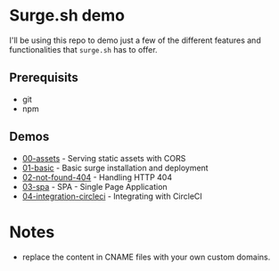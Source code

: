 # Surge.sh demo
I'll be using this repo to demo just a few of the different features and functionalities that `surge.sh` has to offer.

## Prerequisits
- git
- npm

## Demos
- [00-assets](./demos/00-assets/) - Serving static assets with CORS
- [01-basic](./demos/01-basic/) - Basic surge installation and deployment
- [02-not-found-404](./demos/02-not-found-404/) - Handling HTTP 404
- [03-spa](./demos/03-spa/) - SPA - Single Page Application
- [04-integration-circleci](./demos/04-integration-circleci/) - Integrating with CircleCI

# Notes
- replace the content in CNAME files with your own custom domains.